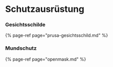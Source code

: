 # Schutzausrüstung

### Gesichtsschilde

{% page-ref page="prusa-gesichtsschild.md" %}



### Mundschutz

{% page-ref page="openmask.md" %}





